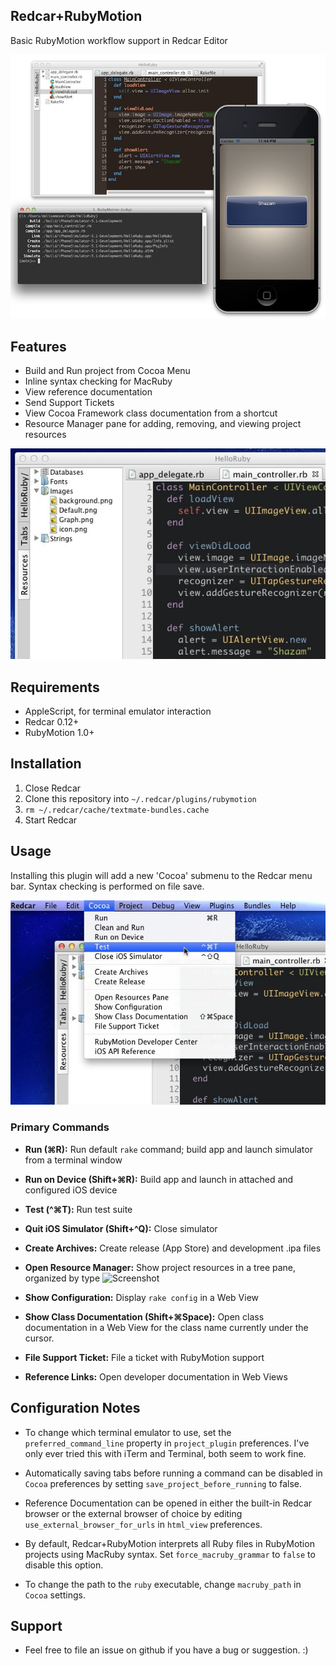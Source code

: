 Redcar+RubyMotion
-----------------

Basic RubyMotion workflow support in Redcar Editor

![Screenshot](https://github.com/kattrali/redcar-rubymotion/raw/master/docs/redcar-rubymotion.jpg)

## Features

- Build and Run project from Cocoa Menu
- Inline syntax checking for MacRuby
- View reference documentation
- Send Support Tickets
- View Cocoa Framework class documentation from a shortcut
- Resource Manager pane for adding, removing, and viewing project resources

![Resource Manager](https://github.com/kattrali/redcar-rubymotion/raw/master/docs/resources.png)

## Requirements

- AppleScript, for terminal emulator interaction
- Redcar 0.12+
- RubyMotion 1.0+

## Installation

1. Close Redcar
2. Clone this repository into `~/.redcar/plugins/rubymotion`
3. `rm ~/.redcar/cache/textmate-bundles.cache`
4. Start Redcar

## Usage

Installing this plugin will add a new 'Cocoa' submenu to the Redcar menu bar. Syntax checking is performed on file save.

![Cocoa Menu](https://github.com/kattrali/redcar-rubymotion/raw/master/docs/Menubar.jpg)

### Primary Commands

- **Run (⌘R):** Run default `rake` command; build app and launch simulator from a terminal window

- **Run on Device (Shift+⌘R):** Build app and launch in attached and configured iOS device

- **Test (^⌘T):** Run test suite
- **Quit iOS Simulator (Shift+^Q):** Close simulator
- **Create Archives:** Create release (App Store) and development .ipa files
- **Open Resource Manager:** Show project resources in a tree pane, organized by type
![Screenshot](https://github.com/kattrali/redcar-rubymotion/raw/master/docs/resources.jpg)
- **Show Configuration:** Display `rake config` in a Web View
- **Show Class Documentation (Shift+⌘Space):** Open class documentation in a Web View for the class name currently under the cursor.
- **File Support Ticket:** File a ticket with RubyMotion support
- **Reference Links:** Open developer documentation in Web Views

## Configuration Notes

- To change which terminal emulator to use, set the `preferred_command_line` property in `project_plugin` preferences. I've only ever tried this with iTerm and Terminal, both seem to work fine.

- Automatically saving tabs before running a command can be disabled in `Cocoa` preferences by setting `save_project_before_running` to false.

- Reference Documentation can be opened in either the built-in Redcar browser or the external browser of choice by editing `use_external_browser_for_urls` in `html_view` preferences.

- By default, Redcar+RubyMotion interprets all Ruby files in RubyMotion projects using MacRuby syntax. Set `force_macruby_grammar` to `false` to disable this option.

- To change the path to the `ruby` executable, change `macruby_path` in `Cocoa` settings.

## Support

- Feel free to file an issue on github if you have a bug or suggestion. :)